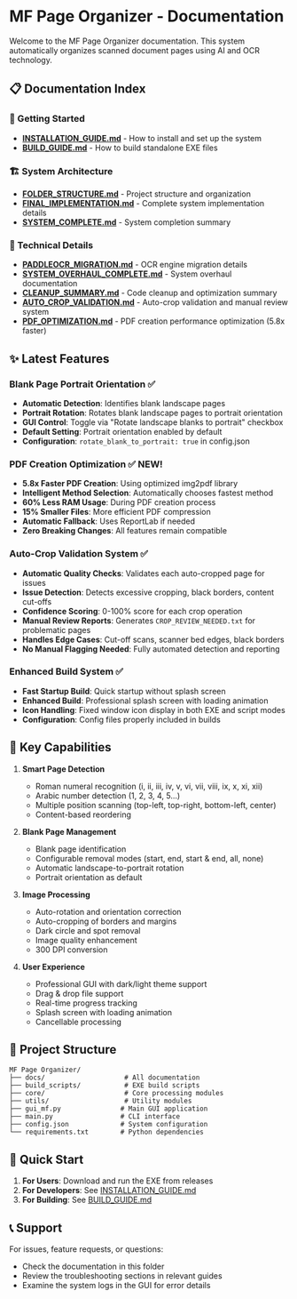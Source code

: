 # MF Page Organizer - Documentation

Welcome to the MF Page Organizer documentation. This system automatically organizes scanned document pages using AI and OCR technology.

## 📋 Documentation Index

### 🚀 Getting Started
- **[INSTALLATION_GUIDE.md](INSTALLATION_GUIDE.md)** - How to install and set up the system
- **[BUILD_GUIDE.md](BUILD_GUIDE.md)** - How to build standalone EXE files

### 🏗️ System Architecture  
- **[FOLDER_STRUCTURE.md](FOLDER_STRUCTURE.md)** - Project structure and organization
- **[FINAL_IMPLEMENTATION.md](FINAL_IMPLEMENTATION.md)** - Complete system implementation details
- **[SYSTEM_COMPLETE.md](SYSTEM_COMPLETE.md)** - System completion summary

### 🔧 Technical Details
- **[PADDLEOCR_MIGRATION.md](PADDLEOCR_MIGRATION.md)** - OCR engine migration details
- **[SYSTEM_OVERHAUL_COMPLETE.md](SYSTEM_OVERHAUL_COMPLETE.md)** - System overhaul documentation
- **[CLEANUP_SUMMARY.md](CLEANUP_SUMMARY.md)** - Code cleanup and optimization summary
- **[AUTO_CROP_VALIDATION.md](AUTO_CROP_VALIDATION.md)** - Auto-crop validation and manual review system
- **[PDF_OPTIMIZATION.md](PDF_OPTIMIZATION.md)** - PDF creation performance optimization (5.8x faster)

## ✨ Latest Features

### Blank Page Portrait Orientation ✅
- **Automatic Detection**: Identifies blank landscape pages
- **Portrait Rotation**: Rotates blank landscape pages to portrait orientation
- **GUI Control**: Toggle via "Rotate landscape blanks to portrait" checkbox
- **Default Setting**: Portrait orientation enabled by default
- **Configuration**: `rotate_blank_to_portrait: true` in config.json

### PDF Creation Optimization ✅ **NEW!**
- **5.8x Faster PDF Creation**: Using optimized img2pdf library
- **Intelligent Method Selection**: Automatically chooses fastest method
- **60% Less RAM Usage**: During PDF creation process
- **15% Smaller Files**: More efficient PDF compression
- **Automatic Fallback**: Uses ReportLab if needed
- **Zero Breaking Changes**: All features remain compatible

### Auto-Crop Validation System ✅
- **Automatic Quality Checks**: Validates each auto-cropped page for issues
- **Issue Detection**: Detects excessive cropping, black borders, content cut-offs
- **Confidence Scoring**: 0-100% score for each crop operation
- **Manual Review Reports**: Generates `CROP_REVIEW_NEEDED.txt` for problematic pages
- **Handles Edge Cases**: Cut-off scans, scanner bed edges, black borders
- **No Manual Flagging Needed**: Fully automated detection and reporting

### Enhanced Build System ✅  
- **Fast Startup Build**: Quick startup without splash screen
- **Enhanced Build**: Professional splash screen with loading animation
- **Icon Handling**: Fixed window icon display in both EXE and script modes
- **Configuration**: Config files properly included in builds

## 🎯 Key Capabilities

1. **Smart Page Detection**
   - Roman numeral recognition (i, ii, iii, iv, v, vi, vii, viii, ix, x, xi, xii)
   - Arabic number detection (1, 2, 3, 4, 5...)
   - Multiple position scanning (top-left, top-right, bottom-left, center)
   - Content-based reordering

2. **Blank Page Management**
   - Blank page identification
   - Configurable removal modes (start, end, start & end, all, none)
   - Automatic landscape-to-portrait rotation
   - Portrait orientation as default

3. **Image Processing**
   - Auto-rotation and orientation correction
   - Auto-cropping of borders and margins
   - Dark circle and spot removal
   - Image quality enhancement
   - 300 DPI conversion

4. **User Experience**
   - Professional GUI with dark/light theme support
   - Drag & drop file support
   - Real-time progress tracking
   - Splash screen with loading animation
   - Cancellable processing

## 📁 Project Structure

```
MF Page Organizer/
├── docs/                    # All documentation
├── build_scripts/           # EXE build scripts
├── core/                    # Core processing modules
├── utils/                   # Utility modules
├── gui_mf.py               # Main GUI application
├── main.py                 # CLI interface
├── config.json             # System configuration
└── requirements.txt        # Python dependencies
```

## 🚀 Quick Start

1. **For Users**: Download and run the EXE from releases
2. **For Developers**: See [INSTALLATION_GUIDE.md](INSTALLATION_GUIDE.md)
3. **For Building**: See [BUILD_GUIDE.md](BUILD_GUIDE.md)

## 📞 Support

For issues, feature requests, or questions:
- Check the documentation in this folder
- Review the troubleshooting sections in relevant guides
- Examine the system logs in the GUI for error details
